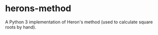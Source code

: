 # herons-method
A Python 3 implementation of Heron's method (used to calculate square roots by hand).
